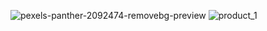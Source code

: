![pexels-panther-2092474-removebg-preview](https://github.com/user-attachments/assets/044eae37-de8f-4476-a654-a56f0fa277b4)
![product_1](https://github.com/user-attachments/assets/279f81f5-4e93-4b63-afd6-f91ce3ed4ae3)

